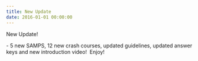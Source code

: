 ```yaml
---
title: New Update
date: 2016-01-01 00:00:00
---
```

New Update\!

\- 5 new SAMPS, 12 new crash courses, updated guidelines, updated answer keys and new introduction video\!&nbsp; Enjoy\! &nbsp;
